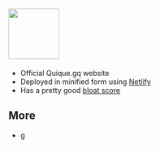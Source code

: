 <h1><a href="https://quique.gq"><img height="100" src="https://quique.gq/assets/logo.svg"></a></h1>
<ul>
  <li>Official Quique.gq website</li>
  <li>Deployed in minified form using <a href="https://netlify.com">Netlify</a></li>
  <li>Has a pretty good <a target="_blank" href="https://www.webbloatscore.com/?url=quique.gq">bloat score</a></li>
</ul>
<h2>More</h2>
<ul>
  <li><a href="https://github.com/quique-gq/g">g</a></li>
</ul>
